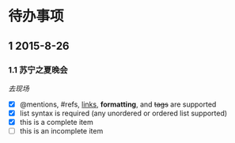 # 待办事项

## 1 2015-8-26

### 1.1 苏宁之夏晚会

*去现场*

- [x] @mentions, #refs, [links](), **formatting**, and <del>tags</del> are supported
- [x] list syntax is required (any unordered or ordered list supported)
- [x] this is a complete item
- [ ] this is an incomplete item
